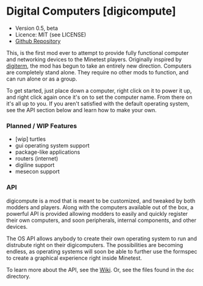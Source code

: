 Digital Computers [digicompute]
=========================
* Version 0.5, beta
* Licence: MIT (see LICENSE)
* [Github Repository](https://github.com/octacian/digicompute)

This, is the first mod ever to attempt to provide fully functional computer and networking devices to the Minetest players. Originally inspired by [digiterm](https://forum.minetest.net/viewtopic.php?pid=103857), the mod has begun to take an entirely new direction. Computers are completely stand alone. They require no other mods to function, and can run alone or as a group.

To get started, just place down a computer, right click on it to power it up, and right click again once it's on to set the computer name. From there on it's all up to you. If you aren't satisfied with the default operating system, see the API section below and learn how to make your own.

### Planned / WIP Features
* [wip] turtles
* gui operating system support
* package-like applications
* routers (internet)
* digiline support
* mesecon support

### API
digicompute is a mod that is meant to be customized, and tweaked by both modders and players. Along with the computers available out of the box, a powerful API is provided allowing modders to easily and quickly register their own computers, and soon peripherals, internal components, and other devices.

The OS API allows anybody to create their own operating system to run and distrubute right on their digicomputers. The possibilities are becoming endless, as operating systems will soon be able to further use the formspec to create a graphical experience right inside Minetest.

To learn more about the API, see the [Wiki](https://github.com/octacian/digicompute/wiki/). Or, see the files found in the `doc` directory.
